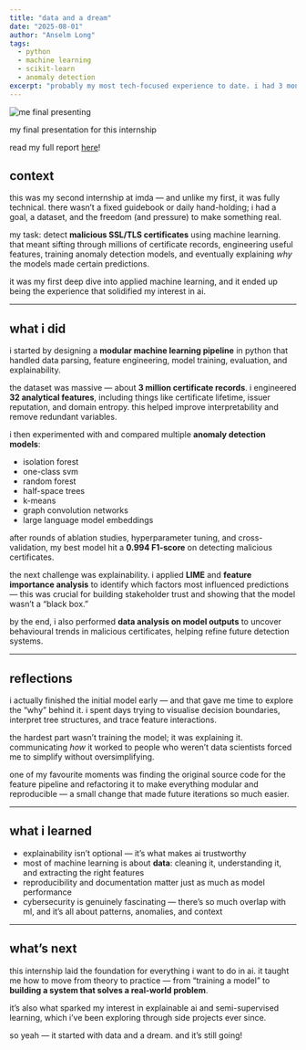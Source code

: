 ```yaml
---
title: "data and a dream"
date: "2025-08-01"
author: "Anselm Long"
tags:
  - python
  - machine learning
  - scikit-learn
  - anomaly detection
excerpt: "probably my most tech-focused experience to date. i had 3 months and 1 priority - to detect which web certificates were malicious and which weren't. all i had was data and a dream..."
---
```


![me final presenting](/blogs/images/machine-learning-intern.png)
<figcaption>my final presentation for this internship</figcaption>

read my full report [here](/blog/detecting-malicious-certificates)!

## context

this was my second internship at imda — and unlike my first, it was fully technical. there wasn’t a fixed guidebook or daily hand-holding; i had a goal, a dataset, and the freedom (and pressure) to make something real.  

my task: detect **malicious SSL/TLS certificates** using machine learning.  
that meant sifting through millions of certificate records, engineering useful features, training anomaly detection models, and eventually explaining *why* the models made certain predictions.  

it was my first deep dive into applied machine learning, and it ended up being the experience that solidified my interest in ai.

---

## what i did

i started by designing a **modular machine learning pipeline** in python that handled data parsing, feature engineering, model training, evaluation, and explainability.  

the dataset was massive — about **3 million certificate records**. i engineered **32 analytical features**, including things like certificate lifetime, issuer reputation, and domain entropy. this helped improve interpretability and remove redundant variables.  

i then experimented with and compared multiple **anomaly detection models**:
- isolation forest  
- one-class svm  
- random forest  
- half-space trees  
- k-means  
- graph convolution networks  
- large language model embeddings  

after rounds of ablation studies, hyperparameter tuning, and cross-validation, my best model hit a **0.994 F1-score** on detecting malicious certificates.  

the next challenge was explainability. i applied **LIME** and **feature importance analysis** to identify which factors most influenced predictions — this was crucial for building stakeholder trust and showing that the model wasn’t a “black box.”  

by the end, i also performed **data analysis on model outputs** to uncover behavioural trends in malicious certificates, helping refine future detection systems.

---

## reflections

i actually finished the initial model early — and that gave me time to explore the “why” behind it. i spent days trying to visualise decision boundaries, interpret tree structures, and trace feature interactions.  

the hardest part wasn’t training the model; it was explaining it. communicating *how* it worked to people who weren’t data scientists forced me to simplify without oversimplifying.  

one of my favourite moments was finding the original source code for the feature pipeline and refactoring it to make everything modular and reproducible — a small change that made future iterations so much easier.

---

## what i learned

- explainability isn’t optional — it’s what makes ai trustworthy  
- most of machine learning is about **data**: cleaning it, understanding it, and extracting the right features  
- reproducibility and documentation matter just as much as model performance  
- cybersecurity is genuinely fascinating — there’s so much overlap with ml, and it’s all about patterns, anomalies, and context  

---

## what’s next

this internship laid the foundation for everything i want to do in ai. it taught me how to move from theory to practice — from “training a model” to **building a system that solves a real-world problem**.  

it’s also what sparked my interest in explainable ai and semi-supervised learning, which i’ve been exploring through side projects ever since.  

so yeah — it started with data and a dream. and it’s still going!
